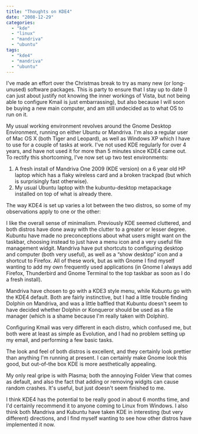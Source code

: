 ```yaml
---
title: "Thoughts on KDE4"
date: "2008-12-29"
categories: 
  - "kde"
  - "linux"
  - "mandriva"
  - "ubuntu"
tags: 
  - "kde4"
  - "mandriva"
  - "ubuntu"
---
```


I've made an effort over the Christmas break to try as many new (or long-unused) software packages. This is party to ensure that I stay up to date (I can just about justify not knowing the inner workings of Vista, but not being able to configure Kmail is just embarrassing), but also because I will soon be buying a new main computer, and am still undecided as to what OS to run on it.

My usual working environment revolves around the Gnome Desktop Environment, running on either Ubuntu or Mandriva. I'm also a regular user of Mac OS X (both Tiger and Leopard), as well as Windows XP which I have to use for a couple of tasks at work. I've not used KDE regularly for over 4 years, and have not used it for more than 5 minutes since KDE4 came out. To rectify this shortcoming, I've now set up two test environments:

1. A fresh install of Mandriva One 2009 (KDE version) on a 6 year old HP laptop which has a flaky wireless card and a broken trackpad (but which is surprisingly fast otherwise).
2. My usual Ubuntu laptop with the kubuntu-desktop metapackage installed on top of what is already there.

The way KDE4 is set up varies a lot between the two distros, so some of my observations apply to one or the other:

I like the overall sense of minimalism. Previously KDE seemed cluttered, and both distros have done away with the clutter to a greater or lesser degree. Kubuntu have made no preconceptions about what users might want on the taskbar, choosing instead to just have a menu icon and a very useful file management widgit. Mandriva have put shortcuts to configuring desktop and computer (both very useful), as well as a “show desktop” icon and a shortcut to Firefox. All of these work, but as with Gnome I find myself wanting to add my own frequently used applications (in Gnome I always add Firefox, Thunderbird and Gnome Terminal to the top taskbar as soon as I do a fresh install).

Mandriva have chosen to go with a KDE3 style menu, while Kubuntu go with the KDE4 default. Both are fairly instinctive, but I had a little trouble finding Dolphin on Mandriva, and was a little baffled that Kubuntu doesn't seem to have decided whether Dolphin or Konqueror should be used as a file manager (which is a shame because I'm really taken with Dolphin).

Configuring Kmail was very different in each distro, which confused me, but both were at least as simple as Evolution, and I had no problem setting up my email, and performing a few basic tasks.

The look and feel of both distros is excellent, and they certainly look prettier than anything I'm running at present. I can certainly make Gnome look this good, but out-of-the box KDE is more aesthetically appealing.

My only real gripe is with Plasma; both the annoying Folder View that comes as default, and also the fact that adding or removing widgits can cause random crashes. It's useful, but just doesn't seem finished to me.

I think KDE4 has the potential to be really good in about 6 months time, and I'd certainly recommend it to anyone coming to Linux from Windows. I also think both Mandriva and Kubuntu have taken KDE in interesting (but very different) directions, and I find myself wanting to see how other distros have implemented it now.
